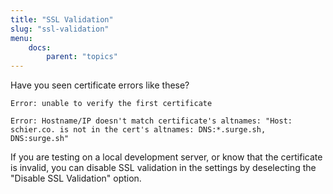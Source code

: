 ```yaml
---
title: "SSL Validation"
slug: "ssl-validation"
menu:
    docs:
        parent: "topics"
---
```


Have you seen certificate errors like these?

```
Error: unable to verify the first certificate
```

```
Error: Hostname/IP doesn't match certificate's altnames: "Host: schier.co. is not in the cert's altnames: DNS:*.surge.sh, DNS:surge.sh"
```

If you are testing on a local development server, or know that the certificate is invalid, you can 
disable SSL validation in the settings by deselecting the "Disable SSL Validation" option.

